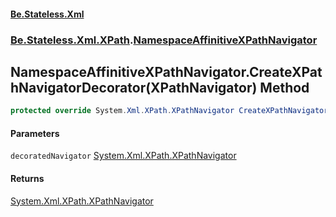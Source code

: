 #### [Be.Stateless.Xml](README.md 'README')
### [Be.Stateless.Xml.XPath](Be.Stateless.Xml.XPath.md 'Be.Stateless.Xml.XPath').[NamespaceAffinitiveXPathNavigator](NamespaceAffinitiveXPathNavigator.md 'Be.Stateless.Xml.XPath.NamespaceAffinitiveXPathNavigator')

## NamespaceAffinitiveXPathNavigator.CreateXPathNavigatorDecorator(XPathNavigator) Method

```csharp
protected override System.Xml.XPath.XPathNavigator CreateXPathNavigatorDecorator(System.Xml.XPath.XPathNavigator decoratedNavigator);
```
#### Parameters

<a name='Be.Stateless.Xml.XPath.NamespaceAffinitiveXPathNavigator.CreateXPathNavigatorDecorator(System.Xml.XPath.XPathNavigator).decoratedNavigator'></a>

`decoratedNavigator` [System.Xml.XPath.XPathNavigator](https://docs.microsoft.com/en-us/dotnet/api/System.Xml.XPath.XPathNavigator 'System.Xml.XPath.XPathNavigator')

#### Returns
[System.Xml.XPath.XPathNavigator](https://docs.microsoft.com/en-us/dotnet/api/System.Xml.XPath.XPathNavigator 'System.Xml.XPath.XPathNavigator')